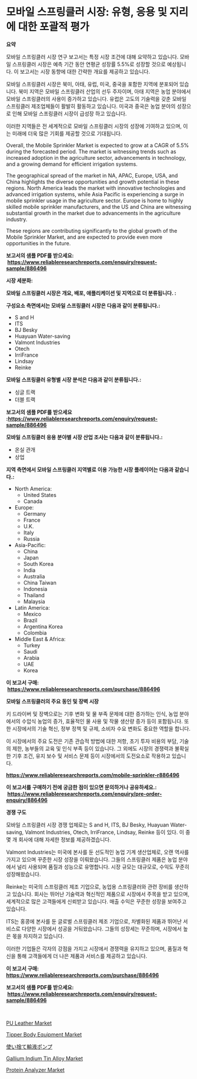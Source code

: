 <p><h1>모바일 스프링클러 시장: 유형, 응용 및 지리에 대한 포괄적 평가</h1></p><p><strong>요약</strong></p>
<p><p>모바일 스프링클러 시장 연구 보고서는 특정 시장 조건에 대해 요약하고 있습니다. 모바일 스프링클러 시장은 예측 기간 동안 연평균 성장률 5.5%로 성장할 것으로 예상됩니다. 이 보고서는 시장 동향에 대한 간략한 개요를 제공하고 있습니다.</p><p>모바일 스프링클러 시장은 북미, 아태, 유럽, 미국, 중국을 포함한 지역에 분포되어 있습니다. 북미 지역은 모바일 스프링클러 산업의 선두 주자이며, 아태 지역은 농업 분야에서 모바일 스프링클러의 사용이 증가하고 있습니다. 유럽은 고도의 기술력을 갖춘 모바일 스프링클러 제조업체들이 활발히 활동하고 있습니다. 미국과 중국은 농업 분야의 성장으로 인해 모바일 스프링클러 시장이 급성장 하고 있습니다.</p><p>이러한 지역들은 전 세계적으로 모바일 스프링클러 시장의 성장에 기여하고 있으며, 이는 미래에 더욱 많은 기회를 제공할 것으로 기대됩니다.</p><p>Overall, the Mobile Sprinkler Market is expected to grow at a CAGR of 5.5% during the forecasted period. The market is witnessing trends such as increased adoption in the agriculture sector, advancements in technology, and a growing demand for efficient irrigation systems. </p><p>The geographical spread of the market in NA, APAC, Europe, USA, and China highlights the diverse opportunities and growth potential in these regions. North America leads the market with innovative technologies and advanced irrigation systems, while Asia Pacific is experiencing a surge in mobile sprinkler usage in the agriculture sector. Europe is home to highly skilled mobile sprinkler manufacturers, and the US and China are witnessing substantial growth in the market due to advancements in the agriculture industry.</p><p>These regions are contributing significantly to the global growth of the Mobile Sprinkler Market, and are expected to provide even more opportunities in the future.</p></p>
<p><strong>보고서의 샘플 PDF를 받으세요: &nbsp;<a href="https://www.reliableresearchreports.com/enquiry/request-sample/886496">https://www.reliableresearchreports.com/enquiry/request-sample/886496</a></strong></p>
<p><strong>시장 세분화:</strong></p>
<p><strong> 모바일 스프링클러 시장은 개요, 배포, 애플리케이션 및 지역으로 더 분류됩니다. :</strong></p>
<p><strong>구성요소 측면에서는 모바일 스프링클러 시장은 다음과 같이 분류됩니다.:</strong></p>
<p><ul><li>S and H</li><li>ITS</li><li>BJ Besky</li><li>Huayuan Water-saving</li><li>Valmont Industries</li><li>Otech</li><li>IrriFrance</li><li>Lindsay</li><li>Reinke</li></ul></p>
<p><strong> 모바일 스프링클러 유형별 시장 분석은 다음과 같이 분류됩니다.:</strong></p>
<p><ul><li>싱글 트랙</li><li>더블 트랙</li></ul></p>
<p><strong>보고서의 샘플 PDF를 받으세요 :<a href="https://www.reliableresearchreports.com/enquiry/request-sample/886496">https://www.reliableresearchreports.com/enquiry/request-sample/886496</a></strong></p>
<p><strong> 모바일 스프링클러 응용 분야별 시장 산업 조사는 다음과 같이 분류됩니다.:</strong></p>
<p><ul><li>온실 관개</li><li>상업</li></ul></p>
<p><strong>지역 측면에서 모바일 스프링클러 지역별로 이용 가능한 시장 플레이어는 다음과 같습니다.:</strong></p>
<p><ul>
    <li>
        North America:
        <ul>
            <li>United States</li>
            <li>Canada</li>
        </ul>
    </li>
    <li>
        Europe:
        <ul>
            <li>Germany</li>
            <li>France</li>
            <li>U.K.</li>
            <li>Italy</li>
            <li>Russia</li>
        </ul>
    </li>
    <li>
        Asia-Pacific:
        <ul>
            <li>China</li>
            <li>Japan</li>
            <li>South Korea</li>
            <li>India</li>
            <li>Australia</li>
            <li>China Taiwan</li>
            <li>Indonesia</li>
            <li>Thailand</li>
            <li>Malaysia</li>
        </ul>
    </li>
    <li>
        Latin America:
        <ul>
            <li>Mexico</li>
            <li>Brazil</li>
            <li>Argentina Korea</li>
            <li>Colombia</li>
        </ul>
    </li>
    <li>
        Middle East & Africa:
        <ul>
            <li>Turkey</li>
            <li>Saudi</li>
            <li>Arabia</li>
            <li>UAE</li>
            <li>Korea</li>
        </ul>
    </li>
    </ul></p>
<p><strong>이 보고서 구매: &nbsp;<a href="https://www.reliableresearchreports.com/purchase/886496">https://www.reliableresearchreports.com/purchase/886496</a></strong></p>
<p><strong>모바일 스프링클러의 주요 동인 및 장벽 시장</strong></p>
<p><p>키 드라이버 및 장벽으로는 기후 변화 및 물 부족 문제에 대한 증가하는 인식, 농업 분야에서의 수압식 농업의 증가, 효율적인 물 사용 및 작물 생산량 증가 등이 포함됩니다. 또한 시장에서의 기술 혁신, 정부 정책 및 규제, 소비자 수요 변화도 중요한 역할을 합니다.</p><p>이 시장에서의 주요 도전은 기존 관습적 방법에 대한 저항, 초기 투자 비용의 부담, 기술의 제한, 농부들의 교육 및 인식 부족 등이 있습니다. 그 외에도 시장의 경쟁력과 불확실한 기후 조건, 유지 보수 및 서비스 문제 등이 시장에서의 도전요소로 작용하고 있습니다.</p></p>
<p><strong><a href="https://www.reliableresearchreports.com/mobile-sprinkler-r886496">https://www.reliableresearchreports.com/mobile-sprinkler-r886496</a></strong></p>
<p><strong>이 보고서를 구매하기 전에 궁금한 점이 있으면 문의하거나 공유하세요.: &nbsp;<a href="https://www.reliableresearchreports.com/enquiry/pre-order-enquiry/886496">https://www.reliableresearchreports.com/enquiry/pre-order-enquiry/886496</a></strong></p>
<p><strong>경쟁 구도</strong></p>
<p><p>모바일 스프링클러 시장 경쟁 업체로는 S and H, ITS, BJ Besky, Huayuan Water-saving, Valmont Industries, Otech, IrriFrance, Lindsay, Reinke 등이 있다. 이 중 몇 개 회사에 대해 자세한 정보를 제공하겠습니다.</p><p>Valmont Industries는 미국에 본사를 둔 선도적인 농업 기계 생산업체로, 오랜 역사를 가지고 있으며 꾸준한 시장 성장을 이뤄왔습니다. 그들의 스프링클러 제품은 농업 분야에서 널리 사용되며 품질과 성능으로 유명합니다. 시장 규모는 대규모로, 수익도 꾸준히 성장해왔습니다.</p><p>Reinke는 미국의 스프링클러 제조 기업으로, 농업용 스프링클러와 관련 장비를 생산하고 있습니다. 회사는 뛰어난 기술력과 혁신적인 제품으로 시장에서 주목을 받고 있으며, 세계적으로 많은 고객들에게 신뢰받고 있습니다. 매출 수익은 꾸준한 성장을 보여주고 있습니다.</p><p>ITS는 홍콩에 본사를 둔 글로벌 스프링클러 제조 기업으로, 차별화된 제품과 뛰어난 서비스로 다양한 시장에서 성공을 거둬왔습니다. 그들의 성장세는 꾸준하며, 시장에서 높은 몫을 차지하고 있습니다.</p><p>이러한 기업들은 각자의 강점을 가지고 시장에서 경쟁력을 유지하고 있으며, 품질과 혁신을 통해 고객들에게 더 나은 제품과 서비스를 제공하고 있습니다.</p></p>
<p><strong>이 보고서 구매: &nbsp; <a href="https://www.reliableresearchreports.com/purchase/886496">https://www.reliableresearchreports.com/purchase/886496</a></strong></p>
<p><strong>보고서의 샘플 PDF를 받으세요: &nbsp;<a href="https://www.reliableresearchreports.com/enquiry/request-sample/886496">https://www.reliableresearchreports.com/enquiry/request-sample/886496</a></strong><strong></strong></p>
<p>&nbsp;</p>
<p><p><a href="https://issuu.com/reportprime-2/docs/pu-leather-market-size-2030.pptx">PU Leather Market</a></p><p><a href="https://view.publitas.com/reportprime-1/tipper-body-equipment-market-size-growth-and-forecast-from-2024-2031/">Tipper Body Equipment Market</a></p><p><a href="https://github.com/ycmtqqhvk3273/Market-Research-Report-List-1/blob/main/676713121722.md">使い捨て輸液ポンプ</a></p><p><a href="https://pretty-mail-caf.notion.site/Gallium-Indium-Tin-Alloy-Market-Size-Market-Trends-and-Growth-Outlook-forecasted-for-period-from-2-0f72b4dd13f04518b758213937deb3c1">Gallium Indium Tin Alloy Market</a></p><p><a href="https://github.com/irfadac/Market-Research-Report-List-2/blob/main/protein-analyzer-market.md">Protein Analyzer Market</a></p></p>
